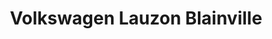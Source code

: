 ---
title: "Volkswagen Lauzon Blainville"
url: /blainville/volkswagen-lauzon-blainville/
shop: Autohaus
---